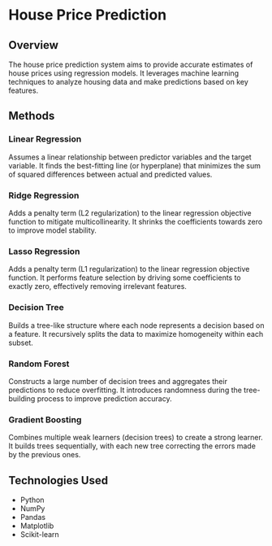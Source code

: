 # House Price Prediction

## Overview

The house price prediction system aims to provide accurate estimates of house prices using regression models. It leverages machine learning techniques to analyze housing data and make predictions based on key features.

## Methods 

### Linear Regression
Assumes a linear relationship between predictor variables and the target variable. It finds the best-fitting line (or hyperplane) that minimizes the sum of squared differences between actual and predicted values.

### Ridge Regression
Adds a penalty term (L2 regularization) to the linear regression objective function to mitigate multicollinearity. It shrinks the coefficients towards zero to improve model stability.

### Lasso Regression
Adds a penalty term (L1 regularization) to the linear regression objective function. It performs feature selection by driving some coefficients to exactly zero, effectively removing irrelevant features.

### Decision Tree
Builds a tree-like structure where each node represents a decision based on a feature. It recursively splits the data to maximize homogeneity within each subset.

### Random Forest
Constructs a large number of decision trees and aggregates their predictions to reduce overfitting. It introduces randomness during the tree-building process to improve prediction accuracy.

### Gradient Boosting
Combines multiple weak learners (decision trees) to create a strong learner. It builds trees sequentially, with each new tree correcting the errors made by the previous ones.

## Technologies Used

- Python
- NumPy
- Pandas
- Matplotlib
- Scikit-learn
